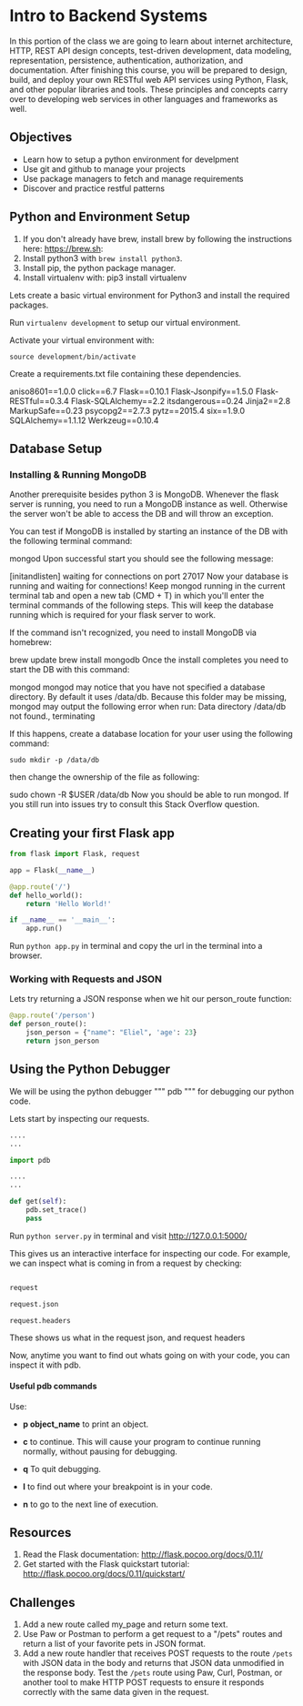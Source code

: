 # Intro to Backend Systems 

In this portion of the class we are going to learn about internet architecture, HTTP, REST API design concepts, test-driven development, data modeling, representation, persistence, authentication, authorization, and documentation. After finishing this course, you will be prepared to design, build, and deploy your own RESTful web API services using Python, Flask, and other popular libraries and tools. These principles and concepts carry over to developing web services in other languages and frameworks as well.

## Objectives

- Learn how to setup a python environment for develpment
- Use git and github to manage your projects
- Use package managers to fetch and manage requirements
- Discover and practice restful patterns

## Python and Environment Setup

1. If you don't already have brew, install brew by following the instructions here: https://brew.sh: 
2. Install python3 with ```brew install python3```.
3. Install pip, the python package manager.
4. Install virtualenv with: pip3 install virtualenv


Lets create a basic virtual environment for Python3 and install the required packages.

Run ```virtualenv development``` to setup our virtual environment.

Activate your virtual environment with:

```source development/bin/activate```

Create a requirements.txt file containing these dependencies.

aniso8601==1.0.0
click==6.7
Flask==0.10.1
Flask-Jsonpify==1.5.0
Flask-RESTful==0.3.4
Flask-SQLAlchemy==2.2
itsdangerous==0.24
Jinja2==2.8
MarkupSafe==0.23
psycopg2==2.7.3
pytz==2015.4
six==1.9.0
SQLAlchemy==1.1.12
Werkzeug==0.10.4


## Database Setup

### Installing & Running MongoDB

Another prerequisite besides python 3 is MongoDB. Whenever the flask server is running, you need to run a MongoDB instance as well. Otherwise the server won't be able to access the DB and will throw an exception.

You can test if MongoDB is installed by starting an instance of the DB with the following terminal command:

mongod
Upon successful start you should see the following message:

[initandlisten] waiting for connections on port 27017
Now your database is running and waiting for connections! Keep mongod running in the current terminal tab and open a new tab (CMD + T) in which you'll enter the terminal commands of the following steps. This will keep the database running which is required for your flask server to work.

If the command isn't recognized, you need to install MongoDB via homebrew:

brew update
brew install mongodb
Once the install completes you need to start the DB with this command:

mongod
mongod may notice that you have not specified a database directory. By default it uses /data/db. Because this folder may be missing, mongod may output the following error when run: Data directory /data/db not found., terminating

If this happens, create a database location for your user using the following command:

    sudo mkdir -p /data/db
then change the ownership of the file as following:

sudo chown -R $USER /data/db
Now you should be able to run mongod. If you still run into issues try to consult this Stack Overflow question.

## Creating your first Flask app

```python
from flask import Flask, request

app = Flask(__name__)

@app.route('/')
def hello_world():
    return 'Hello World!'

if __name__ == '__main__':
    app.run()

```

Run ```python app.py``` in terminal and copy the url in the terminal into a browser.


### Working with Requests and JSON

Lets try returning a JSON response when we hit our person_route function:

```python
@app.route('/person')
def person_route():
    json_person = {"name": "Eliel", 'age': 23}
    return json_person

```


## Using the Python Debugger

We will be using the python debugger """ pdb """ for debugging our python code.

Lets start by inspecting our requests.

```python
....
...

import pdb

....
...

def get(self):
    pdb.set_trace()
    pass

```

Run ``` python server.py ``` in terminal and visit http://127.0.0.1:5000/

This gives us an interactive interface for inspecting our code.
For example, we can inspect what is coming in from a request by checking:

```python

request

request.json

request.headers

```

These shows us what in the request json, and request headers

Now, anytime you want to find out whats going on with your code, you can inspect it with pdb.


#### Useful pdb commands

Use:

- **p  object_name** to print an object.
- **c** to continue. This will cause your program to continue running normally, without pausing for debugging.

- **q** To quit debugging.
- **l** to find out where your breakpoint is in your code.
- **n** to go to the next line of execution.

## Resources

1. Read the Flask documentation: http://flask.pocoo.org/docs/0.11/
2. Get started with the Flask quickstart tutorial: http://flask.pocoo.org/docs/0.11/quickstart/

## Challenges

1. Add a new route called my_page and return some text.
2. Use Paw or Postman to perform a get request to a "/pets" routes and return a list of your favorite pets in JSON format.
3. Add a new route handler that receives POST requests to the route `/pets` with JSON data in the body and returns that JSON data unmodified in the response body. Test the `/pets` route using Paw, Curl, Postman, or another tool to make HTTP POST requests to ensure it responds correctly with the same data given in the request.

